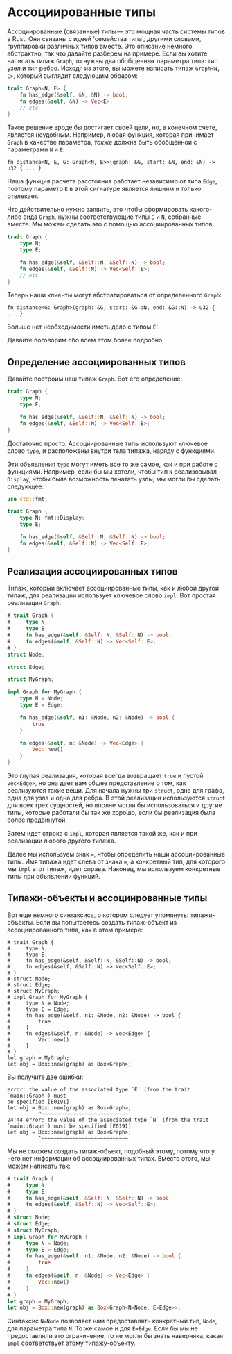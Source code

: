 # Ассоциированные типы

Ассоциированные (связанные) типы — это мощная часть системы типов в Rust. Они
связаны с идеей 'семейства типа', другими словами, группировки различных типов
вместе. Это описание немного абстрактно, так что давайте разберем на примере.
Если вы хотите написать типаж `Graph`, то нужны два обобщенных параметра типа:
тип узел и тип ребро. Исходя из этого, вы можете написать типаж `Graph<N, E>`,
который выглядит следующим образом:

```rust
trait Graph<N, E> {
    fn has_edge(&self, &N, &N) -> bool;
    fn edges(&self, &N) -> Vec<E>;
    // etc
}
```

Такое решение вроде бы достигает своей цели, но, в конечном счете, является
неудобным. Например, любая функция, которая принимает `Graph` в качестве
параметра, _также_ должна быть обобщённой с параметрами `N` и `E`:

```rust,ignore
fn distance<N, E, G: Graph<N, E>>(graph: &G, start: &N, end: &N) -> u32 { ... }
```

Наша функция расчета расстояния работает независимо от типа `Edge`, поэтому
параметр `E` в этой сигнатуре является лишним и только отвлекает.

Что действительно нужно заявить, это чтобы сформировать какого-либо вида
`Graph`, нужны соответствующие типы `E` и `N`, собранные вместе. Мы можем
сделать это с помощью ассоциированных типов:

```rust
trait Graph {
    type N;
    type E;

    fn has_edge(&self, &Self::N, &Self::N) -> bool;
    fn edges(&self, &Self::N) -> Vec<Self::E>;
    // etc
}
```

Теперь наши клиенты могут абстрагироваться от определенного `Graph`:

```rust,ignore
fn distance<G: Graph>(graph: &G, start: &G::N, end: &G::N) -> u32 { ... }
```

Больше нет необходимости иметь дело с типом `E`!

Давайте поговорим обо всем этом более подробно.

## Определение ассоциированных типов

Давайте построим наш типаж `Graph`. Вот его определение:

```rust
trait Graph {
    type N;
    type E;

    fn has_edge(&self, &Self::N, &Self::N) -> bool;
    fn edges(&self, &Self::N) -> Vec<Self::E>;
}
```

Достаточно просто. Ассоциированные типы используют ключевое слово `type`, и
расположены внутри тела типажа, наряду с функциями.

Эти объявления `type` могут иметь все то же самое, как и при работе с функциями.
Например, если бы мы хотели, чтобы тип `N` реализовывал `Display`, чтобы была
возможность печатать узлы, мы могли бы сделать следующее:

```rust
use std::fmt;

trait Graph {
    type N: fmt::Display;
    type E;

    fn has_edge(&self, &Self::N, &Self::N) -> bool;
    fn edges(&self, &Self::N) -> Vec<Self::E>;
}
```

## Реализация ассоциированных типов

Типаж, который включает ассоциированные типы, как и любой другой типаж, для
реализации использует ключевое слово `impl`. Вот простая реализация `Graph`:

```rust
# trait Graph {
#     type N;
#     type E;
#     fn has_edge(&self, &Self::N, &Self::N) -> bool;
#     fn edges(&self, &Self::N) -> Vec<Self::E>;
# }
struct Node;

struct Edge;

struct MyGraph;

impl Graph for MyGraph {
    type N = Node;
    type E = Edge;

    fn has_edge(&self, n1: &Node, n2: &Node) -> bool {
        true
    }

    fn edges(&self, n: &Node) -> Vec<Edge> {
        Vec::new()
    }
}
```

Это глупая реализация, которая всегда возвращает `true` и пустой `Vec<Edge>`, но
она дает вам общее представление о том, как реализуются такие ​​вещи. Для начала
нужны три `struct`, одна для графа, одна для узла и одна для ребра. В этой
реализации используются `struct` для всех трех сущностей, но вполне могли бы
использоваться и другие типы, которые работали бы так же хорошо, если бы
реализация была более продвинутой.

Затем идет строка с `impl`, которая является такой же, как и при реализации
любого другого типажа.

Далее мы используем знак `=`, чтобы определить наши ассоциированные типы. Имя
типажа идет слева от знака `=`, а конкретный тип, для которого мы `impl` этот
типаж, идет справа. Наконец, мы используем конкретные типы при объявлении
функций.

## Типажи-объекты и ассоциированные типы

Вот еще немного синтаксиса, о котором следует упомянуть: типажи-объекты. Если вы
попытаетесь создать типаж-объект из ассоциированного типа, как в этом примере:

```rust,ignore
# trait Graph {
#     type N;
#     type E;
#     fn has_edge(&self, &Self::N, &Self::N) -> bool;
#     fn edges(&self, &Self::N) -> Vec<Self::E>;
# }
# struct Node;
# struct Edge;
# struct MyGraph;
# impl Graph for MyGraph {
#     type N = Node;
#     type E = Edge;
#     fn has_edge(&self, n1: &Node, n2: &Node) -> bool {
#         true
#     }
#     fn edges(&self, n: &Node) -> Vec<Edge> {
#         Vec::new()
#     }
# }
let graph = MyGraph;
let obj = Box::new(graph) as Box<Graph>;
```

Вы получите две ошибки:

```text
error: the value of the associated type `E` (from the trait `main::Graph`) must
be specified [E0191]
let obj = Box::new(graph) as Box<Graph>;
          ^~~~~~~~~~~~~~~~~~~~~~~~~~~~~
24:44 error: the value of the associated type `N` (from the trait
`main::Graph`) must be specified [E0191]
let obj = Box::new(graph) as Box<Graph>;
          ^~~~~~~~~~~~~~~~~~~~~~~~~~~~~
```

Мы не сможем создать типаж-объект, подобный этому, потому что у него нет
информации об ассоциированных типах. Вместо этого, мы можем написать так:

```rust
# trait Graph {
#     type N;
#     type E;
#     fn has_edge(&self, &Self::N, &Self::N) -> bool;
#     fn edges(&self, &Self::N) -> Vec<Self::E>;
# }
# struct Node;
# struct Edge;
# struct MyGraph;
# impl Graph for MyGraph {
#     type N = Node;
#     type E = Edge;
#     fn has_edge(&self, n1: &Node, n2: &Node) -> bool {
#         true
#     }
#     fn edges(&self, n: &Node) -> Vec<Edge> {
#         Vec::new()
#     }
# }
let graph = MyGraph;
let obj = Box::new(graph) as Box<Graph<N=Node, E=Edge>>;
```

Синтаксис `N=Node` позволяет нам предоставлять конкретный тип, `Node`, для
параметра типа `N`. То же самое и для `E=Edge`. Если бы мы не предоставляли это
ограничение, то не могли бы знать наверняка, какая `impl` соответствует этому
типажу-объекту.

